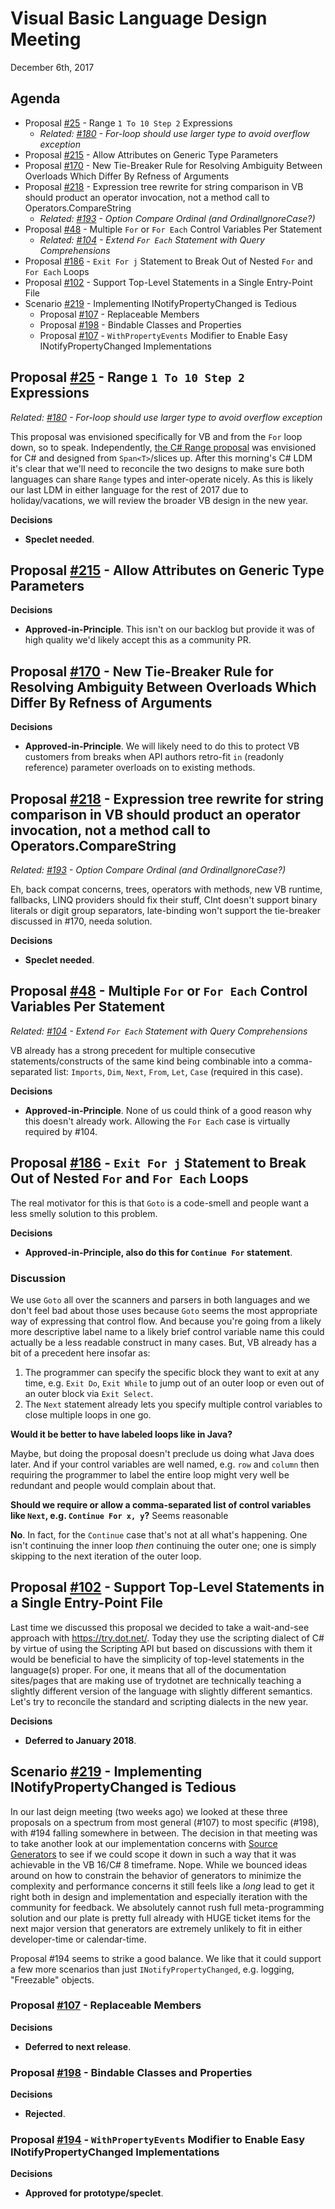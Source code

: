 # Visual Basic Language Design Meeting
December 6th, 2017

## Agenda
* Proposal [#25](https://github.com/dotnet/vblang/issues/25) - Range `1 To 10 Step 2` Expressions
    * _Related: [#180](https://github.com/dotnet/vblang/issues/180) - For-loop should use larger type to avoid overflow exception_
* Proposal [#215](https://github.com/dotnet/vblang/issues/215) - Allow Attributes on Generic Type Parameters
* Proposal [#170](https://github.com/dotnet/vblang/issues/170) - New Tie-Breaker Rule for Resolving Ambiguity Between Overloads Which Differ By Refness of Arguments
* Proposal [#218](https://github.com/dotnet/vblang/issues/218) - Expression tree rewrite for string comparison in VB should product an operator invocation, not a method call to Operators.CompareString
    * _Related: [#193](https://github.com/dotnet/vblang/issues/193) - Option Compare Ordinal (and OrdinalIgnoreCase?)_
* Proposal [#48](https://github.com/dotnet/vblang/issues/48) - Multiple `For` or `For Each` Control Variables Per Statement
    * _Related: [#104](https://github.com/dotnet/vblang/issues/104) - Extend `For Each` Statement with Query Comprehensions_
* Proposal [#186](https://github.com/dotnet/vblang/issues/48) - `Exit For j` Statement to Break Out of Nested `For` and `For Each` Loops
* Proposal [#102](https://github.com/dotnet/vblang/issues/102) - Support Top-Level Statements in a Single Entry-Point File
* Scenario [#219](https://github.com/dotnet/vblang/issues/219) - Implementing INotifyPropertyChanged is Tedious
    * Proposal [#107](https://github.com/dotnet/vblang/issues/107) - Replaceable Members
    * Proposal [#198](https://github.com/dotnet/vblang/issues/198) - Bindable Classes and Properties
    * Proposal [#107](https://github.com/dotnet/vblang/issues/194) - `WithPropertyEvents` Modifier to Enable Easy INotifyPropertyChanged Implementations

## Proposal [#25](https://github.com/dotnet/vblang/issues/25) - Range `1 To 10 Step 2` Expressions

_Related: [#180](https://github.com/dotnet/vblang/issues/180) - For-loop should use larger type to avoid overflow exception_

This proposal was envisioned specifically for VB and from the `For` loop down, so to speak. Independently, [the C# Range proposal](https://github.com/dotnet/roslyn/blob/features/range/docs/features/range.md) was envisioned for C# and designed from `Span<T>`/slices up. After this morning's C# LDM it's clear that we'll need to reconcile the two designs to make sure both languages can share `Range` types and inter-operate nicely. As this is likely our last LDM in either language for the rest of 2017 due to holiday/vacations, we will review the broader VB design in the new year. 

**Decisions**
* **Speclet needed**.

## Proposal [#215](https://github.com/dotnet/vblang/issues/215) - Allow Attributes on Generic Type Parameters

**Decisions**
* **Approved-in-Principle**. This isn't on our backlog but provide it was of high quality we'd likely accept this as a community PR.

## Proposal [#170](https://github.com/dotnet/vblang/issues/170) - New Tie-Breaker Rule for Resolving Ambiguity Between Overloads Which Differ By Refness of Arguments

**Decisions**
* **Approved-in-Principle**. We will likely need to do this to protect VB customers from breaks when API authors retro-fit `in` (readonly reference) parameter overloads on to existing methods.

## Proposal [#218](https://github.com/dotnet/vblang/issues/218) - Expression tree rewrite for string comparison in VB should product an operator invocation, not a method call to Operators.CompareString

_Related: [#193](https://github.com/dotnet/vblang/issues/193) - Option Compare Ordinal (and OrdinalIgnoreCase?)_

Eh, back compat concerns, trees, operators with methods, new VB runtime, fallbacks, LINQ providers should fix their stuff, CInt doesn't support binary literals or digit group separators, late-binding won't support the tie-breaker discussed in #170, needa solution.

**Decisions**
* **Speclet needed**.

## Proposal [#48](https://github.com/dotnet/vblang/issues/48) - Multiple `For` or `For Each` Control Variables Per Statement

_Related: [#104](https://github.com/dotnet/vblang/issues/104) - Extend `For Each` Statement with Query Comprehensions_

VB already has a strong precedent for multiple consecutive statements/constructs of the same kind being combinable into a comma-separated list: `Imports`, `Dim`, `Next`, `From`, `Let`, `Case` (required in this case).

**Decisions**
* **Approved-in-Principle**. None of us could think of a good reason why this doesn't already work. Allowing the `For Each` case is virtually required by #104.

## Proposal [#186](https://github.com/dotnet/vblang/issues/48) - `Exit For j` Statement to Break Out of Nested `For` and `For Each` Loops

The real motivator for this is that `Goto` is a code-smell and people want a less smelly solution to this problem.

**Decisions**
* **Approved-in-Principle, also do this for `Continue For` statement**.

### Discussion

We use `Goto` all over the scanners and parsers in both languages and we don't feel bad about those uses because `Goto` seems the most appropriate way of expressing that control flow. And because you're going from a likely more descriptive label name to a likely brief control variable name this could actually be a less readable construct in many cases. But, VB already has a bit of a precedent here insofar as:

1. The programmer can specify the specific block they want to exit at any time, e.g. `Exit Do`, `Exit While` to jump out of an outer loop or even out of an outer block via `Exit Select`.
2. The `Next` statement already lets you specify multiple control variables to close multiple loops in one go.

**Would it be better to have labeled loops like in Java?**
 
Maybe, but doing the proposal doesn't preclude us doing what Java does later. And if your control variables are well named, e.g. `row` and `column` then requiring the programmer to label the entire loop might very well be redundant and people would complain about that.

**Should we require or allow a comma-separated list of control variables like `Next`, e.g. `Continue For x, y`?**
Seems reasonable

**No**. In fact, for the `Continue` case that's not at all what's happening. One isn't continuing the inner loop _then_ continuing the outer one; one is simply skipping to the next iteration of the outer loop.

## Proposal [#102](https://github.com/dotnet/vblang/issues/102) - Support Top-Level Statements in a Single Entry-Point File

Last time we discussed this proposal we decided to take a wait-and-see approach with https://try.dot.net/. Today they use the scripting dialect of C# by virtue of using the Scripting API but based on discussions with them it would be beneficial to have the simplicity of top-level statements in the language(s) proper. For one, it means that all of the documentation sites/pages that are making use of trydotnet are technically teaching a slightly different version of the language with slightly different semantics. Let's try to reconcile the standard and scripting dialects in the new year.

**Decisions**
* **Deferred to January 2018**. 

## Scenario [#219](https://github.com/dotnet/vblang/issues/219) - Implementing INotifyPropertyChanged is Tedious

In our last deign meeting (two weeks ago) we looked at these three proposals on a spectrum from most general (#107) to most specific (#198), with #194 falling somewhere in between. The decision in that meeting was to take another look at our implementation concerns with [Source Generators](https://github.com/dotnet/roslyn/blob/features/range/docs/features/generators.md) to see if we could scope it down in such a way that it was achievable in the VB 16/C# 8 timeframe. Nope. While we bounced ideas around on how to constrain the behavior of generators to minimize the complexity and performance concerns it still feels like a _long_ lead to get it right both in design and implementation and especially iteration with the community for feedback. We absolutely cannot rush full meta-programming solution and our plate is pretty full already with HUGE ticket items for the next major version that generators are extremely unlikely to fit in either developer-time or calendar-time.

Proposal #194 seems to strike a good balance. We like that it could support a few more scenarios than just `INotifyPropertyChanged`, e.g. logging, "Freezable" objects.

### Proposal [#107](https://github.com/dotnet/vblang/issues/107) - Replaceable Members

**Decisions**
* **Deferred to next release**.

### Proposal [#198](https://github.com/dotnet/vblang/issues/198) - Bindable Classes and Properties

**Decisions**
* **Rejected**.

### Proposal [#194](https://github.com/dotnet/vblang/issues/194) - `WithPropertyEvents` Modifier to Enable Easy INotifyPropertyChanged Implementations

**Decisions**
* **Approved for prototype/speclet**.
